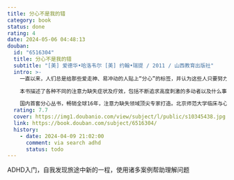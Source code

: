 ```yaml
---
title: 分心不是我的错
category: book
status: done
rating: 4
date: 2024-05-06 04:48:13
douban:
  id: "6516304"
  title: 分心不是我的错
  subtitle: "[美] 爱德华•哈洛韦尔 [美] 约翰•瑞提 / 2011 / 山西教育出版社"
  intro: >-
    一直以来，人们总是给那些爱走神、易冲动的人贴上“分心”的标签，并认为这些人只要努力，就能克服分心。其实，分心不是他们的错，分心只是一种病。如果善用其利，分心者可以拥有美好的人生；而误用其弊，分心者的一生将是阴霾的。真心希望这套“分心”丛书能够给分心者带来希望。

    本书描述了各种不同的注意力缺失症状及疗效，包括不断追求高度刺激的多动者以及什么事都不做的白日梦者。作者指出何时药物会有效以及如何使用行为的改变技巧。两位作者都患有注意力缺失症，但是都成为成功的心理医生，他们写这本书是想帮助其他分心者，使他们也能发挥潜力，拥有一个有意义的人生。

    国内首套分心丛书，畅销全球16年，注意力缺失领域顶尖专家打造。北京师范大学临床与心理咨询研究所所长刘翔平、北京大学精神卫生研究所教授王玉凤鼎立推荐。
  rating: 7.7
  cover: https://img1.doubanio.com/view/subject/l/public/s10345438.jpg
  link: https://book.douban.com/subject/6516304/
  history:
    - date: 2024-04-09 21:02:00
      comment: via search adhd
      status: todo
---
```


ADHD入门，自我发现旅途中新的一程，使用诸多案例帮助理解问题